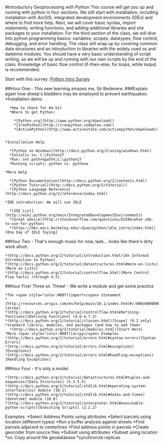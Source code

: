 #Introductory Geoprocessing with Python
This course will get you up and running with python in four sections. We still start with installation, including installation with ArcGIS, integrated development environments (IDEs) and where to find more help. Next, we will cover basic syntax, import statements, writing functions, and adding additional libraries and site packages to your installation. For the third section of the class, we will dive into python programming basics: variables, scopes, datatypes, flow control, debugging, and error handling. The class will wrap up by covering common data structures and an introduction to libraries with the widely used os and datetime modules. You should have a very basic understanding of script writing, as we will be up and running with our own scripts by the end of the class. Knowledge of basic flow control (if-then-else, for loops, while loops) is recommended.

Start with this survey:
[Python Intro Survey](http://www.surveymonkey.com/s/HRY3YSK)

##Hour One - This new learning amazes me, Sir Bedevere.
###Explain again how sheep's bladders may be employed to prevent earthquakes.
  *Installation demo
    
      *How to check for 64-bit
      *Where to get Python:
      
        *[Python.org](http://www.python.org/download/)
        *[IronPython](http://ironpython.codeplex.com/)
        *[ActivePython](http://www.activestate.com/activepython/downloads)
      
    
    *Installation Help
    
      *[Python on Windows](http://docs.python.org/2/using/windows.html)
      *Installs to: C:\Python27
      *Run: set path=%path%;C:\python27
      *Running scripts: python vs. pythonw
    
    *More Help
    
      *[Python Documentation](http://docs.python.org/2/contents.html)
      *[Python Tutorial](http://docs.python.org/2/tutorial/)
      *[Python Language Reference](http://docs.python.org/2/reference/index.html)
    
    *IDE introduction: We will use IDLE
    
      *[IDE List](http://wiki.python.org/moin/IntegratedDevelopmentEnvironments)
      *[Great advice](http://stackoverflow.com/questions/81584/what-ide-to-use-for-python)
      *(https://hkn.eecs.berkeley.edu/~dyoo/python/idle_intro/index.html)[One Day of IDLE Toying]
    
  
##Hour Two - That's enough music for now, lads... looks like there's dirty work afoot.
  
    *(http://docs.python.org/2/tutorial/introduction.html)[An Informal Introduction to Python]
    *(http://docs.python.org/2/tutorial/datastructures.html#more-on-lists)[More on Lists]
    *(http://docs.python.org/2/tutorial/controlflow.html)[More Control Flow Tools] (through 4.5)
  
##Hour Five! Three sir. Three! - We write a module and get some practice
  
    *The <span style="color:#00f)[import</span> Statement
    *(http://resources.arcgis.com/en/help/main/10.1/index.html#//000v00000001000000)[arcpy]
    *(http://docs.python.org/2/tutorial/controlflow.html#defining-functions)[Defining Functions] (4.6-4.7.3)
    *(http://docs.python.org/2/tutorial/classes.html)[Scope] (9.2 only)
    *standard library, modules, and packages (and how to add them)
      *(http://docs.python.org/2/tutorial/modules.html)[Start Here]
    *More <span style="color:#00f)[arcpy</span> Examples
    *(http://docs.python.org/2/tutorial/errors.html#syntax-errors)[Syntax Errors]
    *(http://docs.python.org/2/tutorial/errors.html#exceptions)[Exceptions]
    *(http://docs.python.org/2/tutorial/errors.html#handling-exceptions)[Handling Exceptions]
  
##Hour Four - It's only a model.
  
    *(http://docs.python.org/2/tutorial/datastructures.html#tuples-and-sequences)[Data Structures] (5.3-5.5)
    *(http://docs.python.org/2/tutorial/stdlib.html#operating-system-interface)[os] module (10.1)
    *(http://docs.python.org/2/tutorial/stdlib.html#dates-and-times)[datetime] module (10.8)
    *(http://docs.python.org/2/tutorial/interpreter.html#executable-python-scripts)[Executing Scripts] (2.2.2)
  
Examples:
  *Select Address Points using attributes
  *Select parcels using location (different types)
  *Run a buffer analysis against streets
    *Find parcels adjacent to centerlines
    *Find address points in parcels
  *Create geocoder from source files
    *Subset using attributes
    *Subset using location
  *os: Copy around file geodatabase
  *synchronize replicas

</body>
</html>
